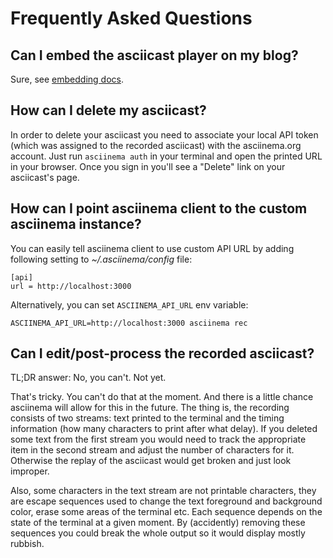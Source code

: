 # Frequently Asked Questions

## Can I embed the asciicast player on my blog?

  Sure, see [embedding docs](<%= docs_path('embedding') %>).

## How can I delete my asciicast?

In order to delete your asciicast you need to associate your local API token
(which was assigned to the recorded asciicast) with the asciinema.org
account. Just run `asciinema auth` in your terminal and open the printed URL
in your browser.  Once you sign in you'll see a "Delete" link on your
asciicast's page.

## How can I point asciinema client to the custom asciinema instance?

You can easily tell asciinema client to use custom API URL by adding
following setting to _~/.asciinema/config_ file:

    [api]
    url = http://localhost:3000

Alternatively, you can set `ASCIINEMA_API_URL` env variable:

    ASCIINEMA_API_URL=http://localhost:3000 asciinema rec

## Can I edit/post-process the recorded asciicast?

TL;DR answer: No, you can't. Not yet.

That's tricky. You can't do that at the moment. And there is a little chance
asciinema will allow for this in the future. The thing is, the recording
consists of two streams: text printed to the terminal and the timing
information (how many characters to print after what delay). If you deleted
some text from the first stream you would need to track the appropriate item
in the second stream and adjust the number of characters for it. Otherwise
the replay of the asciicast would get broken and just look improper.

Also, some characters in the text stream are not printable characters, they
are escape sequences used to change the text foreground and background color,
erase some areas of the terminal etc. Each sequence depends on the state of
the terminal at a given moment. By (accidently) removing these sequences you
could break the whole output so it would display mostly rubbish.
